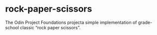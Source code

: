# rock-paper-scissors
The Odin Project Foundations projecta simple implementation of grade-school classic “rock paper scissors”.
